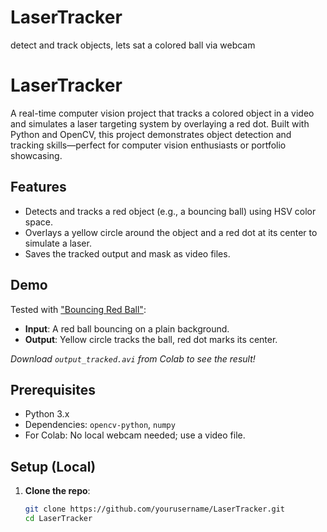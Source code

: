 # LaserTracker
 detect and track objects, lets sat a colored ball via webcam
# LaserTracker

A real-time computer vision project that tracks a colored object in a video and simulates a laser targeting system by overlaying a red dot. Built with Python and OpenCV, this project demonstrates object detection and tracking skills—perfect for computer vision enthusiasts or portfolio showcasing.

## Features
- Detects and tracks a red object (e.g., a bouncing ball) using HSV color space.
- Overlays a yellow circle around the object and a red dot at its center to simulate a laser.
- Saves the tracked output and mask as video files.

## Demo
Tested with ["Bouncing Red Ball"](https://www.youtube.com/watch?v=UL0ZOgN2SqY):
- **Input**: A red ball bouncing on a plain background.
- **Output**: Yellow circle tracks the ball, red dot marks its center.

*Download `output_tracked.avi` from Colab to see the result!*

## Prerequisites
- Python 3.x
- Dependencies: `opencv-python`, `numpy`
- For Colab: No local webcam needed; use a video file.

## Setup (Local)
1. **Clone the repo**:
   ```bash
   git clone https://github.com/yourusername/LaserTracker.git
   cd LaserTracker
